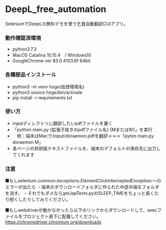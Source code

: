 # DeepL_free_automation
SeleniumでDeepLの無料デモを使う乞食自動翻訳CUIアプリ。

### 動作確認済環境
- python3.7.3
- MacOS Catalina 10.15.4　/ Windows10
- GoogleChrome ver 83.0.4103.61 64bit

### 各種部品インストール
- python3 -m venv hoge(仮想環境名)
- python3 source hoge/bin/activate
- pip install -r requirements.txt

### 使い方
- inputディレクトリに翻訳したいpdfファイルを置く
- 「python main.py {拡張子抜きのpdfファイル名} {MまたはW}」を実行
- 　例：端末はMacで/input/doraemon.pdfを翻訳→→→「pyton main.py doraemon M」
- 各ページの邦訳版テキストファイルを、端末のデフォルトの保存先に出力してくれます

### 注意
■もしselenium.common.exceptions.ElementClickInterceptedException:〜のエラーが出たら
・端末のダウンロードフォルダに作られた中途半端なフォルダを消す。
・それでもダメならgetJapTexts.pyのSLEEP_TIMEをちょっと長くたり短くしたりしてみてください。


■もしwebdriverが動かなかったら以下のリンクからダウンロードして、execファイルをプロジェクト直下に配置してください。
https://chromedriver.chromium.org/downloads
